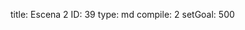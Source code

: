 title:          Escena 2
ID:             39
type:           md
compile:        2
setGoal:        500


